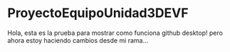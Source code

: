 # ProyectoEquipoUnidad3DEVF
Hola,  esta es la prueba para mostrar como funciona github desktop!
pero ahora estoy haciendo cambios desde mi rama...
